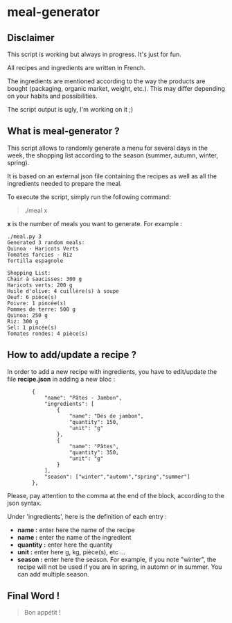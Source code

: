 # meal-generator

## Disclaimer 
This script is working but always in progress. It's just for fun.

All recipes and ingredients are written in French.

The ingredients are mentioned according to the way the products are bought (packaging, organic market, weight, etc.). This may differ depending on your habits and possibilities.

The script output is ugly, I'm working on it ;)

## What is meal-generator ?

This script allows to randomly generate a menu for several days in the week, the shopping list according to the season (summer, autumn, winter, spring).

It is based on an external json file containing the recipes as well as all the ingredients needed to prepare the meal.

To execute the script, simply run the following command:

> ./meal x 

__x__ is the number of meals you want to generate. For example :

```
./meal.py 3 
Generated 3 random meals:
Quinoa - Haricots Verts
Tomates farcies - Riz
Tortilla espagnole

Shopping List:
Chair à saucisses: 300 g
Haricots verts: 200 g
Huile d'olive: 4 cuillère(s) à soupe
Oeuf: 6 pièce(s)
Poivre: 1 pincée(s)
Pommes de terre: 500 g
Quinoa: 250 g
Riz: 300 g
Sel: 1 pincée(s)
Tomates rondes: 4 pièce(s)
```
## How to add/update a recipe ?

In order to add a new recipe with ingredients, you have to edit/update the file __recipe.json__ in adding a new bloc : 
```
        {
            "name": "Pâtes - Jambon",
            "ingredients": [
                {
                    "name": "Dés de jambon",
                    "quantity": 150,
                    "unit": "g"
                },
                {
                    "name": "Pâtes",
                    "quantity": 350,
                    "unit": "g"
                }
            ],
            "season": ["winter","automn","spring","summer"]
        },
```

Please, pay attention to the comma at the end of the block, according to the json syntax.

Under 'ingredients', here is the definition of each entry : 

- __name :__ enter here the name of the recipe
- __name :__ enter the name of the ingredient
- __quantity :__ enter here the quantity
- __unit :__ enter here g, kg, pièce(s), etc ...
- __season :__ enter here the season. For example, if you note "winter", the recipe will not be used if you are in spring, in automn or in summer. You can add multiple season.

## Final Word !

> Bon appétit !


